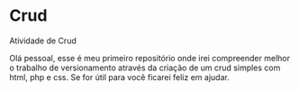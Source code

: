 # Crud
 Atividade de Crud

Olá pessoal, esse é meu primeiro repositório onde irei compreender melhor o trabalho de versionamento através da criação de um crud simples com html, php e css. Se for útil para você ficarei feliz em ajudar.